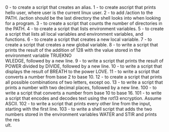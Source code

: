 0 - to create a script that creates an alias.
1 - to create ascript that prints hello user, where user is the current linux user.
2 - to add /action to the PATH. /action should be the last directory the shell looks into when looking for a program.
3 - to create a script that counts the number of directories in the PATH.
4 - to create a script that lists environment variables.
5 - to create a script that lists all local variables and environment variables, and functions.
6 - to create a script that creates a new local variable.
7 - to create a script that creates a new global variable.
8 - to write a script that prints the result of the addition of 128 with the value stored in the environment variable TRUEKNO\
WLEDGE, followed by a new line.
9 - to write a script that prints the result of POWER divided by DIVIDE, followed by a new line.
10 - to write a script that displays the result of BREATH to the power LOVE.
11 - to write a script that converts a number from base 2 to base 10.
12 - to create a script that prints all possible combinations of two letters, except oo.
13 - to write a script that prints a number with two decimal places, followed by a new line.
100 - to write a script that converts a number from base 10 to base 16.
101 - to write a script that encodes and decodes text using the rot13 encryption. Assume ASCII.
102 - to write a script that prints every other line from the input, starting with the first line.
103 - to write a shell script that adds the two numbers stored in the environment variables WATER and STIR and prints the res\
ult.